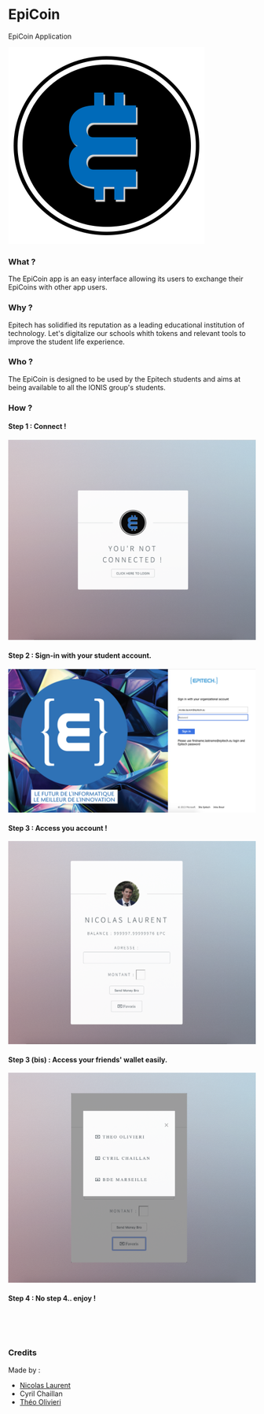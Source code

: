 # EpiCoin
EpiCoin Application

![epicoin.png](./public/images/epicoin.png)

### What ?
The EpiCoin app is an easy interface allowing its users to exchange their EpiCoins with other app users.

### Why ?
Epitech has solidified its reputation as a leading educational institution of technology. Let's digitalize our schools whith tokens and relevant tools to improve the student life experience.

### Who ?
The EpiCoin is designed to be used by the Epitech students and aims at being available to all the IONIS group's students.

### How ?

#### Step 1 : Connect !
![epicoin.png](./public/images/step-1.png)
#### Step 2 : Sign-in with your student account.
![epicoin.png](./public/images/step-2.png)
#### Step 3 : Access you account !
![epicoin.png](./public/images/step-3.png)
#### Step 3 (bis) : Access your friends' wallet easily.
![epicoin.png](./public/images/step-4.png)
#### Step 4 : No step 4.. enjoy !

<br />
<br />
<br />

### Credits
Made by :
- [Nicolas Laurent](https://github.com/Nicolrnt)
- Cyril Chaillan
- [Théo Olivieri](https://github.com/TheoEkoha)
